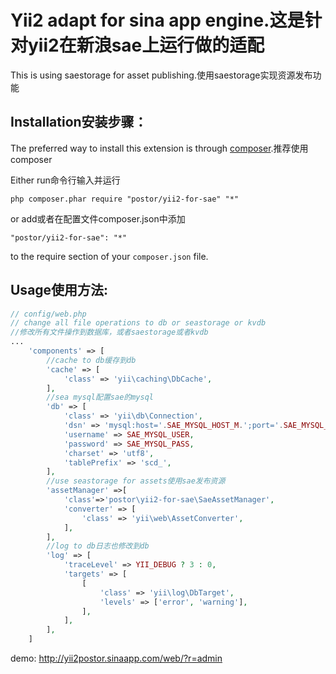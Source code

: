 Yii2 adapt for sina app engine.这是针对yii2在新浪sae上运行做的适配
==================
This is using saestorage for asset publishing.使用saestorage实现资源发布功能

Installation安装步骤：
------------

The preferred way to install this extension is through [composer](http://getcomposer.org/download/).推荐使用composer

Either run命令行输入并运行

```
php composer.phar require "postor/yii2-for-sae" "*"
```

or add或者在配置文件composer.json中添加

```
"postor/yii2-for-sae": "*"
```

to the require section of your `composer.json` file.

Usage使用方法:
------

```php
// config/web.php
// change all file operations to db or seastorage or kvdb
//修改所有文件操作到数据库，或者saestorage或者kvdb
...
    'components' => [
        //cache to db缓存到db
        'cache' => [
            'class' => 'yii\caching\DbCache',
        ],
        //sea mysql配置sae的mysql
        'db' => [
            'class' => 'yii\db\Connection',
            'dsn' => 'mysql:host='.SAE_MYSQL_HOST_M.';port='.SAE_MYSQL_PORT.';dbname='.SAE_MYSQL_DB,
            'username' => SAE_MYSQL_USER,
            'password' => SAE_MYSQL_PASS,
            'charset' => 'utf8',
            'tablePrefix' => 'scd_',
        ],
        //use seastorage for assets使用sae发布资源
        'assetManager' =>[
        	'class'=>'postor\yii2-for-sae\SaeAssetManager',
        	'converter' => [
        		'class' => 'yii\web\AssetConverter',
        	],
        ],
        //log to db日志也修改到db
        'log' => [
            'traceLevel' => YII_DEBUG ? 3 : 0,
            'targets' => [
                [
                    'class' => 'yii\log\DbTarget',
                    'levels' => ['error', 'warning'],
                ],
            ],
        ],
    ]
```
demo: http://yii2postor.sinaapp.com/web/?r=admin
